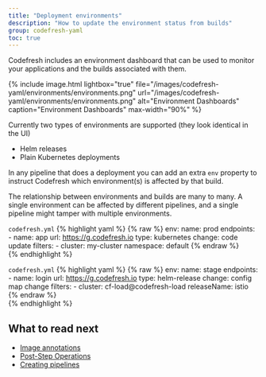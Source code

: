 ```yaml
---
title: "Deployment environments"
description: "How to update the environment status from builds"
group: codefresh-yaml
toc: true
---
```


Codefresh includes an environment dashboard that can be used to monitor your applications and the builds associated with them.

{% include
image.html
lightbox="true"
file="/images/codefresh-yaml/environments/environments.png"
url="/images/codefresh-yaml/environments/environments.png"
alt="Environment Dashboards"
caption="Environment Dashboards"
max-width="90%"
%}

Currently two types of environments are supported (they look identical in the UI)
 * Helm releases
 * Plain Kubernetes deployments

In any pipeline that does a deployment you can add an extra `env` property to instruct Codefresh which environment(s) is affected by that build.

The relationship between environments and builds are many to many. A single environment can be affected by different pipelines, and a single pipeline might tamper with multiple environments.

`codefresh.yml`
{% highlight yaml %}
{% raw %}
    env:
      name: prod
      endpoints:
      - name: app
        url: https://g.codefresh.io
      type: kubernetes
      change: code update
      filters:
      - cluster: my-cluster
        namespace: default
{% endraw %}            
{% endhighlight %}

`codefresh.yml`
{% highlight yaml %}
{% raw %}
    env:
      name: stage
      endpoints:
      - name: login
        url: https://g.codefresh.io
      type: helm-release
      change: config map change
      filters:
      - cluster: cf-load@codefresh-load
        releaseName: istio
{% endraw %}            
{% endhighlight %}

## What to read next

* [Image annotations]({{site.baseurl}}/docs/docker-registries/metadata-annotations/)
* [Post-Step Operations]({{site.baseurl}}/docs/codefresh-yaml/post-step-operations/)
* [Creating pipelines]({{site.baseurl}}/docs/configure-ci-cd-pipeline/pipelines/)
